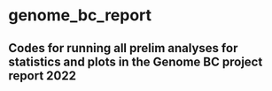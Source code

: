 # genome_bc_report

## Codes for running all prelim analyses for statistics and plots in the Genome BC project report 2022